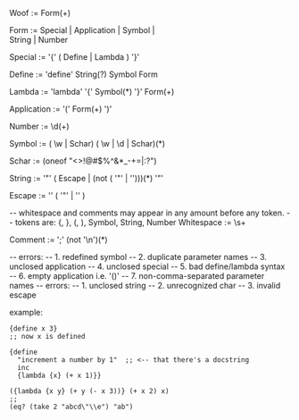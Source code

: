 Woof         :=   Form(+)

Form         :=   Special  |  Application  |  Symbol   |  
                  String   |  Number
           
Special      :=  '{'  ( Define  |  Lambda )  '}'

Define       :=  'define'  String(?)  Symbol  Form

Lambda       :=  'lambda'  '{'  Symbol(*)  '}'  Form(+)

Application  :=  '('  Form(+)  ')'

Number       :=  \d(+)

Symbol       :=  ( \w  |  Schar)  ( \w  |  \d  |  Schar)(*)

Schar        :=  (oneof "<>!@#$%^&*_-+=|:?")

String       :=  '"'  ( Escape  |  (not  ( '"'  |  '\')))(*)  '"'

Escape       :=  '\'  ( '"'  |  '\' )

-- whitespace and comments may appear in any amount before any token.
--   tokens are:  {, }, (, ), Symbol, String, Number
Whitespace  :=  \s+

Comment     :=  ';'  (not '\n')(*)


-- errors:
--  1. redefined symbol
--  2. duplicate parameter names
--  3. unclosed application
--  4. unclosed special
--  5. bad define/lambda syntax
--  6. empty application i.e. '()'
--  7. non-comma-separated parameter names
-- errors:
--   1. unclosed string
--   2. unrecognized char
--   3. invalid escape



example:

    {define x 3}
    ;; now x is defined

    {define 
      "increment a number by 1"  ;; <-- that there's a docstring
      inc
      {lambda {x} (+ x 1)}}
        
    ({lambda {x y} (+ y (- x 3))} (+ x 2) x)
    ;;
    (eq? (take 2 "abcd\"\\e") "ab")

